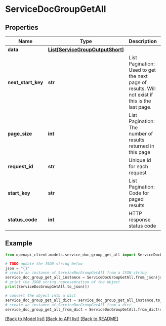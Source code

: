 # ServiceDocGroupGetAll


## Properties

Name | Type | Description | Notes
------------ | ------------- | ------------- | -------------
**data** | [**List[ServiceGroupOutputShort]**](ServiceGroupOutputShort.md) |  | [optional] 
**next_start_key** | **str** | List Pagination: Used to get the next page of results. Will not exist if this is the last page. | [optional] 
**page_size** | **int** | List Pagination: The number of results returned in this page | [optional] 
**request_id** | **str** | Unique id for each request | [optional] 
**start_key** | **str** | List Pagination: Code for paged results | [optional] 
**status_code** | **int** | HTTP response status code | [optional] 

## Example

```python
from openapi_client.models.service_doc_group_get_all import ServiceDocGroupGetAll

# TODO update the JSON string below
json = "{}"
# create an instance of ServiceDocGroupGetAll from a JSON string
service_doc_group_get_all_instance = ServiceDocGroupGetAll.from_json(json)
# print the JSON string representation of the object
print(ServiceDocGroupGetAll.to_json())

# convert the object into a dict
service_doc_group_get_all_dict = service_doc_group_get_all_instance.to_dict()
# create an instance of ServiceDocGroupGetAll from a dict
service_doc_group_get_all_from_dict = ServiceDocGroupGetAll.from_dict(service_doc_group_get_all_dict)
```
[[Back to Model list]](../README.md#documentation-for-models) [[Back to API list]](../README.md#documentation-for-api-endpoints) [[Back to README]](../README.md)


